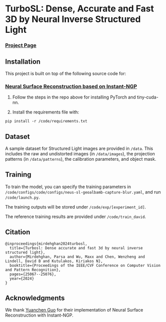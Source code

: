 # TurboSL: Dense, Accurate and Fast 3D by Neural Inverse Structured Light
### [Project Page](https://www.dgp.toronto.edu/turbosl/) 

## Installation

This project is built on top of the following source code for:
### [Neural Surface Reconstruction based on Instant-NGP](https://github.com/bennyguo/instant-nsr-pl)

1. Follow the steps in the repo above for installing PyTorch and tiny-cuda-nn.

2. Install the requirements file with:

```
pip install -r /code/requirements.txt
```

## Dataset 

A sample dataset for Structured Light images are provided in `/data`. This includes the raw and undistorted images (in `/data/images`), the projection patterns (in `/data/patterns`), the calibration parameters, and object mask.

## Training

To train the model, you can specify the training parameters in `/code/configs/code/configs/neus-sl-geoalbamb-capture-blur.yaml`, and run `/code/launch.py`.

The training outputs will be stored under `/code/exp/[experiment_id]`.

The reference training results are provided under `/code/train_david`.

## Citation

```
@inproceedings{mirdehghan2024turbosl,
  title={Turbosl: Dense accurate and fast 3d by neural inverse structured light},
  author={Mirdehghan, Parsa and Wu, Maxx and Chen, Wenzheng and Lindell, David B and Kutulakos, Kiriakos N},
  booktitle={Proceedings of the IEEE/CVF Conference on Computer Vision and Pattern Recognition},
  pages={25067--25076},
  year={2024}
}
```

## Acknowledgments

We thank [Yuanchen Guo](https://github.com/bennyguo) for their implementation of Neural Surface Reconstruction with Instant-NGP.
